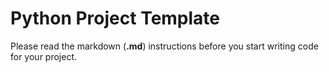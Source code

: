 # Python Project Template
Please read the markdown (**.md**) instructions before you start writing code for your project.
